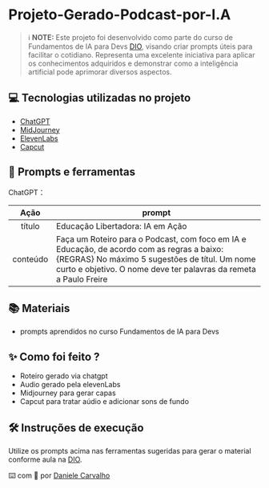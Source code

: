 # Projeto-Gerado-Podcast-por-I.A

> ℹ️ **NOTE:** Este projeto foi desenvolvido como parte do curso de Fundamentos de IA para Devs [DIO](https://dio.me), visando criar prompts úteis para facilitar o cotidiano. Representa uma excelente iniciativa para aplicar os conhecimentos adquiridos e demonstrar como a inteligência artificial pode aprimorar diversos aspectos.

## 💻 Tecnologias utilizadas no projeto

- [ChatGPT](https://chat.openai.com/) 
- [MidJourney](https://www.midjourney.com/app/)
- [ElevenLabs](https://beta.elevenlabs.io/)
- [Capcut](https://www.capcut.com/pt-br/)

## 📄 Prompts e ferramentas

ChatGPT：

|   Ação   | prompt                                                                                                                                                                                                                                                                         |
| :------: | ------------------------------------------------------------------------------------------------------------------------------------------------------------------------------------------------------------------------------------------------------------------------------ |
|  título  | Educação Libertadora: IA em Ação                                                                                                                                                                                                 |
| conteúdo | Faça um Roteiro para o Podcast, com foco em IA e Educação, de acordo com as regras a baixo: {REGRAS} No máximo 5 sugestões de títul. Um nome curto e objetivo. O nome deve ter palavras da remeta a Paulo Freire|

## 📚 Materiais

- prompts aprendidos no curso Fundamentos de IA para Devs

## ✨ Como foi feito ?

- Roteiro gerado via chatgpt
- Audio gerado pela elevenLabs
- Midjourney para gerar capas
- Capcut para tratar aúdio e adicionar sons de fundo

## 🛠️ Instruções de execução

Utilize os prompts acima nas ferramentas sugeridas para gerar o material conforme aula na [DIO](https://dio.me).


⌨️ com 💜 por [Daniele Carvalho](https://www.linkedin.com/in/danioak/)
